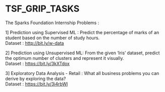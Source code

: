 # TSF_GRIP_TASKS
The Sparks Foundation Internship Problems :

1] Prediction using Supervised ML : Predict the percentage of marks of an student based on the number of study hours.</br>
   Dataset : http://bit.ly/w-data
   
2] Prediction using Unsupervised ML: From the given ‘Iris’ dataset, predict the optimum number of clusters and represent it visually.</br>
   Dataset : https://bit.ly/3kXTdox

3] Exploratory Data Analysis - Retail : What all business problems you can derive by exploring the data?</br>
   Dataset : https://bit.ly/3i4rbWl
